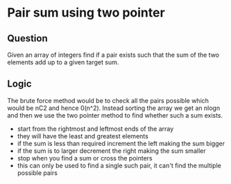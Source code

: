 # Pair sum using two pointer

## Question

Given an array of integers find if a pair exists such that the sum of the two elements add 
up to a given target sum.

## Logic

The brute force method would be to check all the pairs possible which would be nC2 and hence
0(n^2). Instead sorting the array we get an nlogn and then we use the two pointer method to 
find whether such a sum exists.
* start from the rightmost and leftmost ends of the array
* they will have the least and greatest elements
* if the sum is less than required increment the left making the sum bigger
* if the sum is to larger decrement the right making the sum smaller
* stop when you find a sum or cross the pointers
* this can only be used to find a single such pair, it can't find the multiple possible pairs


